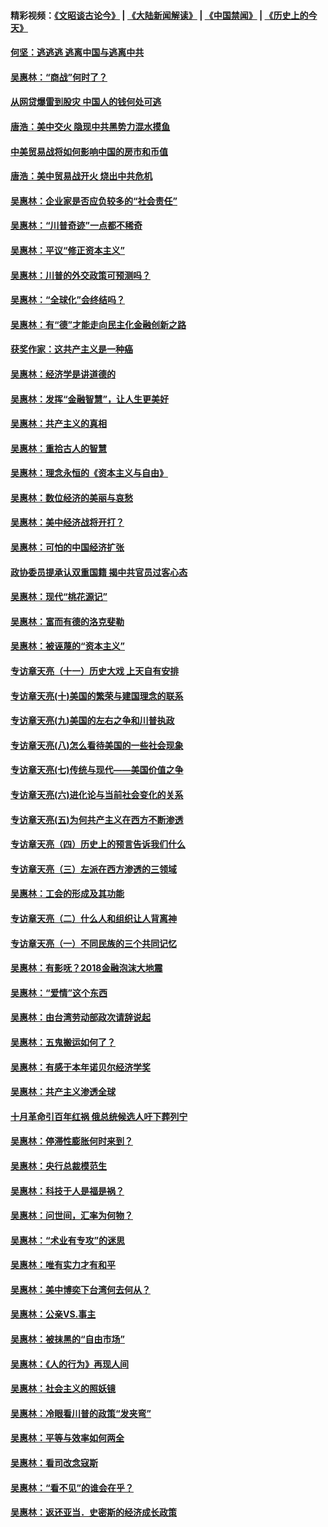 #### 精彩视频：[《文昭谈古论今》](https://github.com/gfw-breaker/wenzhao/blob/master/README.md?t=11200331) | [《大陆新闻解读》](https://github.com/gfw-breaker/ntdtv-comedy/blob/master/README.md?t=11200331) | [《中国禁闻》](https://github.com/gfw-breaker/ntdtv-news/blob/master/README.md?t=11200331) | [《历史上的今天》](https://github.com/gfw-breaker/today-in-history/blob/master/README.md?t=11200331) 

#### [何坚：逃逃逃 逃离中国与逃离中共](../pages/nsc423/n10592891.md?t=11200331) 

#### [吴惠林：“商战”何时了？](../pages/nsc423/n10573558.md?t=11200331) 

#### [从网贷爆雷到股灾 中国人的钱何处可逃](../pages/nsc423/n10572800.md?t=11200331) 

#### [唐浩：美中交火 隐现中共黑势力混水摸鱼](../pages/nsc423/n10544040.md?t=11200331) 

#### [中美贸易战将如何影响中国的房市和币值](../pages/nsc423/n10543697.md?t=11200331) 

#### [唐浩：美中贸易战开火 烧出中共危机](../pages/nsc423/n10540126.md?t=11200331) 

#### [吴惠林：企业家是否应负较多的“社会责任”](../pages/nsc423/n10535022.md?t=11200331) 

#### [吴惠林：“川普奇迹”一点都不稀奇](../pages/nsc423/n10512808.md?t=11200331) 

#### [吴惠林：平议“修正资本主义”](../pages/nsc423/n10495724.md?t=11200331) 

#### [吴惠林：川普的外交政策可预测吗？](../pages/nsc423/n10462387.md?t=11200331) 

#### [吴惠林：“全球化”会终结吗？](../pages/nsc423/n10452838.md?t=11200331) 

#### [吴惠林：有“德”才能走向民主化金融创新之路](../pages/nsc423/n10432292.md?t=11200331) 

#### [获奖作家：这共产主义是一种癌](../pages/nsc423/n10431541.md?t=11200331) 

#### [吴惠林：经济学是讲道德的](../pages/nsc423/n10398014.md?t=11200331) 

#### [吴惠林：发挥“金融智慧”，让人生更美好](../pages/nsc423/n10375019.md?t=11200331) 

#### [吴惠林：共产主义的真相](../pages/nsc423/n10351394.md?t=11200331) 

#### [吴惠林：重拾古人的智慧](../pages/nsc423/n10337691.md?t=11200331) 

#### [吴惠林：理念永恒的《资本主义与自由》](../pages/nsc423/n10316274.md?t=11200331) 

#### [吴惠林：数位经济的美丽与哀愁](../pages/nsc423/n10292946.md?t=11200331) 

#### [吴惠林：美中经济战将开打？](../pages/nsc423/n10258825.md?t=11200331) 

#### [吴惠林：可怕的中国经济扩张](../pages/nsc423/n10219147.md?t=11200331) 

#### [政协委员提承认双重国籍 揭中共官员过客心态](../pages/nsc423/n10208809.md?t=11200331) 

#### [吴惠林：现代“桃花源记”](../pages/nsc423/n10185234.md?t=11200331) 

#### [吴惠林：富而有德的洛克斐勒](../pages/nsc423/n10142264.md?t=11200331) 

#### [吴惠林：被诬蔑的“资本主义”](../pages/nsc423/n10124816.md?t=11200331) 

#### [专访章天亮（十一）历史大戏 上天自有安排](../pages/nsc423/n10094905.md?t=11200331) 

#### [专访章天亮(十)美国的繁荣与建国理念的联系](../pages/nsc423/n10094899.md?t=11200331) 

#### [专访章天亮(九)美国的左右之争和川普执政](../pages/nsc423/n10094889.md?t=11200331) 

#### [专访章天亮(八)怎么看待美国的一些社会现象](../pages/nsc423/n10094857.md?t=11200331) 

#### [专访章天亮(七)传统与现代——美国价值之争](../pages/nsc423/n10093140.md?t=11200331) 

#### [专访章天亮(六)进化论与当前社会变化的关系](../pages/nsc423/n10092036.md?t=11200331) 

#### [专访章天亮(五)为何共产主义在西方不断渗透](../pages/nsc423/n10083620.md?t=11200331) 

#### [专访章天亮（四）历史上的预言告诉我们什么](../pages/nsc423/n10083606.md?t=11200331) 

#### [专访章天亮（三）左派在西方渗透的三领域](../pages/nsc423/n10081115.md?t=11200331) 

#### [吴惠林：工会的形成及其功能](../pages/nsc423/n10080633.md?t=11200331) 

#### [专访章天亮（二）什么人和组织让人背离神](../pages/nsc423/n10076637.md?t=11200331) 

#### [专访章天亮（一）不同民族的三个共同记忆](../pages/nsc423/n10074188.md?t=11200331) 

#### [吴惠林：有影呒？2018金融泡沫大地震](../pages/nsc423/n10040534.md?t=11200331) 

#### [吴惠林：“爱情”这个东西](../pages/nsc423/n10019423.md?t=11200331) 

#### [吴惠林：由台湾劳动部政次请辞说起](../pages/nsc423/n9979679.md?t=11200331) 

#### [吴惠林：五鬼搬运如何了？](../pages/nsc423/n9925338.md?t=11200331) 

#### [吴惠林：有感于本年诺贝尔经济学奖](../pages/nsc423/n9871883.md?t=11200331) 

#### [吴惠林：共产主义渗透全球](../pages/nsc423/n9812748.md?t=11200331) 

#### [十月革命引百年红祸 俄总统候选人吁下葬列宁](../pages/nsc423/n9810182.md?t=11200331) 

#### [吴惠林：停滞性膨胀何时来到？](../pages/nsc423/n9764136.md?t=11200331) 

#### [吴惠林：央行总裁模范生](../pages/nsc423/n9728134.md?t=11200331) 

#### [吴惠林：科技于人是福是祸？](../pages/nsc423/n9672982.md?t=11200331) 

#### [吴惠林：问世间，汇率为何物？](../pages/nsc423/n9621788.md?t=11200331) 

#### [吴惠林：“术业有专攻”的迷思](../pages/nsc423/n9580363.md?t=11200331) 

#### [吴惠林：唯有实力才有和平](../pages/nsc423/n9529599.md?t=11200331) 

#### [吴惠林：美中博奕下台湾何去何从？](../pages/nsc423/n9483598.md?t=11200331) 

#### [吴惠林：公亲VS.事主](../pages/nsc423/n9425637.md?t=11200331) 

#### [吴惠林：被抹黑的“自由市场”](../pages/nsc423/n9351545.md?t=11200331) 

#### [吴惠林：《人的行为》再现人间](../pages/nsc423/n9296339.md?t=11200331) 

#### [吴惠林：社会主义的照妖镜](../pages/nsc423/n9243460.md?t=11200331) 

#### [吴惠林：冷眼看川普的政策“发夹弯”](../pages/nsc423/n9120684.md?t=11200331) 

#### [吴惠林：平等与效率如何两全](../pages/nsc423/n9075430.md?t=11200331) 

#### [吴惠林：看司改念寇斯](../pages/nsc423/n9024915.md?t=11200331) 

#### [吴惠林：“看不见”的谁会在乎？](../pages/nsc423/n8977488.md?t=11200331) 

#### [吴惠林：返还亚当．史密斯的经济成长政策](../pages/nsc423/n8931896.md?t=11200331) 

